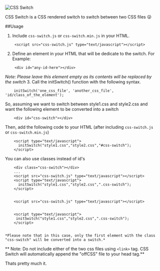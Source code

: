 ![CSS Switch](https://raw.githubusercontent.com/maruthip25/css-switch/master/head.png)

CSS Switch is a CSS rendered switch to switch between two CSS files :stuck_out_tongue_winking_eye:

##Usage

1. Include `css-switch.js` or `css-switch.min.js` in your HTML.

        <script src="css-switch.js" type="text/javascript"></script>
2. Define an element in your HTML that will be dedicate to the switch. For Example:

        <div id="any-id-here"></div>
*Note: Please leave this element empty as its contents will be replaced by the switch*
3. Call the initSwitch() function with the following syntax.

        initSwitch('one_css_file', 'another_css_file', 'id/class_of_the_element');
So, assuming we want to switch between style1.css and style2.css and want the following element to be converted into a switch

        <div id="css-switch"></div>
Then, add the following code to your HTML (after including `css-switch.js` or `css-switch.min.js`)

        <script type="text/javascript">
          initSwitch("style1.css","style2.css","#css-switch");
        </script>
You can also use classes instead of id's

        <div class="css-switch"></div>
        ...
        <script src="css-switch.js" type="text/javascript"></script>
        <script type="text/javascript">
          initSwitch("style1.css","style2.css",".css-switch");
        </script>


        <script src="css-switch.js" type="text/javascript"></script>


        <script type="text/javascript">
         initSwitch("style1.css","style2.css",".css-switch");
        </script>


    *Please note that in this case, only the first element with the class "css-switch" will be converted into a switch.*

** Note: Do not include either of the two css files using `<link>` tag. CSS Switch will automatically append the "offCSS" file to your head tag.**

Thats pretty much it.
